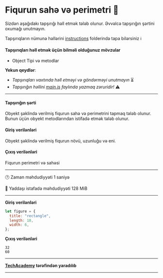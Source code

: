 # Fiqurun sahə və perimetri 🎯

Sizdən aşağıdakı tapşırığı həll etmək tələb olunur. Əvvəlcə tapşırığın şərtini oxumağı unutmayın.

Tapşırıqların nümunə həllərini [instructions](../instructions) folderində tapa bilərsiniz :information_source:

#### Tapşırıqları həll etmək üçün bilməli olduğunuz mövzular

* Object Tipi və metodlar

**Yekun qeydlər**: 

* *Tapşırıqları vaxtında həll etməyi və göndərməyi unutmayın* ⏳
* *Tapşırığın həllini [main.js](./main.js) faylında yazmaq zəruridir!* :warning:

---

#### Tapşırığın şərti

Obyekt şəklində verilmiş fiqurun sahə və perimetrini tapmaq tələb olunur. Bunun üçün obyekt metodlarından istifadə etmək tələb olunur.

#### Giriş verilənləri
Obyekt şəklində verilmiş fiqurun növü, uzunluğu və eni.

#### Çıxış verilənləri
Fiqurun perimetri və sahəsi

---

:clock2: Zaman məhdudiyyəti 1 saniyə

:floppy_disk: Yaddaşı istafadə məhdudiyyəti 128 MiB

---

**Giriş verilənləri** 

```javascript
let figure = {
  title: "rectangle",
  length: 10,
  width: 6,
};
```

**Çıxış verilənləri**

```
32
60
```


---

**[TechAcademy](https://www.tech.edu.az/) tərəfindən yaradılıb**

---
